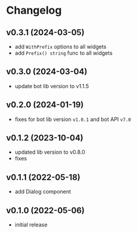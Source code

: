 # Changelog

## v0.3.1 (2024-03-05)

- add `WithPrefix` options to all widgets
- add `Prefix() string` func to all widgets

## v0.3.0 (2024-03-04)

- update bot lib version to v1.1.5

## v0.2.0 (2024-01-19)

- fixes for bot lib version `v1.0.1` and bot API `v7.0`

## v0.1.2 (2023-10-04)

- updated lib version to v0.8.0
- fixes

## v0.1.1 (2022-05-18)

- add Dialog component

## v0.1.0 (2022-05-06)

- initial release

